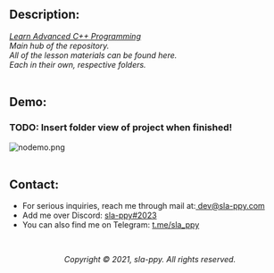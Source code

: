 ## Description:
*[Learn Advanced C++ Programming](https://www.udemy.com/course/learn-advanced-c-programming/)
<br>Main hub of the repository.
<br>All of the lesson materials can be found here.
<br>Each in their own, respective folders.*
<br>
<br>


## Demo:
### TODO: Insert folder view of project when finished!
<img src="https://github.com/sla-ppy/udemy_adv/3_exceptions_basics/blob/master/img/nodemo.png" alt="nodemo.png">
<br>
<br>


## Contact:
* For serious inquiries, reach me through mail at:<a href="mailto:dev@sla-ppy.com"> dev@sla-ppy.com</a><br>
* Add me over Discord: <a href="https://discord.com/users/545219738398097408">sla-ppy#2023</a><br>
* You can also find me on Telegram: <a href="https://t.me/sla_ppy">t.me/sla_ppy</a><br>
<br>


<p align="center">
<em>Copyright © 2021, sla-ppy. All rights reserved.</em>
</p>
